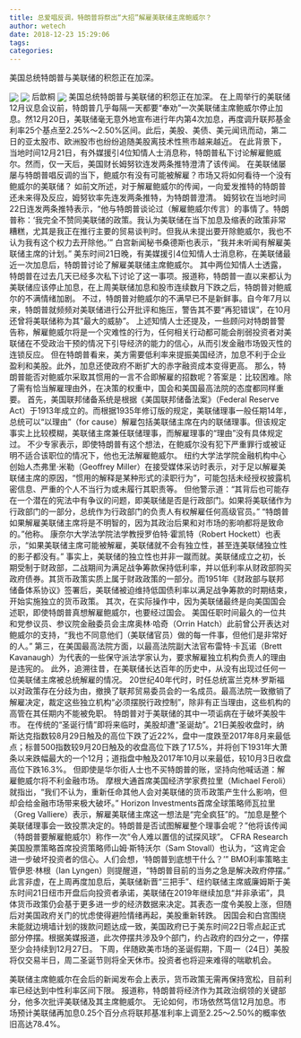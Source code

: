 ```yaml
---
title: 总爱唱反调，特朗普将祭出“大招”解雇美联储主席鲍威尔？
author: wetech
date: 2018-12-23 15:29:06
tags: 
categories: 
---
```

美国总统特朗普与美联储的积怨正在加深。
<!-- more -->
<img align="center" border="0" src="https://imgcdn.yicai.com/uppics/images/2018/12/fb36d0eb3115f7ab908b01709d6c3cfa.jpg" />
<img align="center" border="0" src="https://imgcdn.yicai.com/uppics/images/2018/12/0b56d5f3731553686e9b655eab4fb5eb.jpg" />
后歆桐
<img align="center" border="0" src="https://imgcdn.yicai.com/uppics/images/2018/12/065ebbaa4299b4ba1eb4fae840bed9f1.jpg" />
美国总统特朗普与美联储的积怨正在加深。
在上周举行的美联储12月议息会议前，特朗普几乎每隔一天都要“奉劝”一次美联储主席鲍威尔停止加息。然12月20日，美联储毫无意外地宣布进行年内第4次加息，再度调升联邦基金利率25个基点至2.25%～2.50%区间。此后，美股、美债、美元闻讯而动，第二日的亚太股市、欧洲股市也纷纷追随美股离技术性熊市越来越近。
在此背景下，当地时间12月21日，有外媒援引4位知情人士消息称，特朗普私下讨论解雇鲍威尔。然而，仅一天后，美国财长姆努钦连发两条推特澄清了该传闻。
在美联储屡屡与特朗普唱反调的当下，鲍威尔有没有可能被解雇？市场又将如何看待一个没有鲍威尔的美联储？
如前文所述，对于解雇鲍威尔的传闻，一向爱发推特的特朗普还未来得及反应，姆努钦率先连发两条推特，为特朗普澄清。
姆努钦在当地时间22日连发两条推特表示，“他与特朗普谈论过（解雇鲍威尔传言）的事情了。特朗普称：‘我完全不赞同美联储的政策。我认为美联储在当下加息及缩表的政策非常糟糕，尤其是我正在推行主要的贸易谈判时。但我从未提出要开除鲍威尔，我也不认为我有这个权力去开除他。’”
白宫新闻秘书桑德斯也表示，“我并未听闻有解雇美联储主席的计划。”
美东时间21日晚，有美媒援引4位知情人士消息称，在美联储最近一次加息后，特朗普讨论了解雇美联储主席鲍威尔。
其中两位知情人士透露，特朗普在过去几天已经多次私下讨论了这一事项。报道称，特朗普一直以来都认为美联储应该停止加息，在上周美联储加息和股市连续数月下跌之后，特朗普对鲍威尔的不满情绪加剧。
不过，特朗普对鲍威尔的不满早已不是新鲜事。自今年7月以来，特朗普就频频对美联储进行公开批评和施压，警告其不要“再犯错误”，在10月还曾将美联储称为其“最大的威胁”。
上述知情人士还提及，一些顾问对特朗普警告称，解雇鲍威尔将是一个灾难性的行为，任何相关行动都可能会削弱投资者对美联储在不受政治干预的情况下引导经济的能力的信心，从而引发金融市场毁灭性的连锁反应。
但在特朗普看来，美方需要低利率来提振美国经济，加息不利于企业盈利和美股。此外，加息还使政府不断扩大的赤字融资成本变得更高。
那么，特朗普能否对鲍威尔采取其惯用的一言不合即解雇的招数呢？答案是：比较困难。除了需有恰当解雇理由外，在决策的权重中，国会和美国最高法院的态度都同样重要。
首先，美国联邦储备系统是根据《美国联邦储备法案》（Federal Reserve Act）于1913年成立的。而根据1935年修订版的规定，美联储理事一般任期14年，总统可以“以理由”（for cause）解雇包括美联储主席在内的联储理事。但该规定事实上比较模糊，美联储主席兼任联储理事，而解雇理事的“理由”没有具体规定过。
不少专家表示，即使特朗普有这个想法，在鲍威尔没有犯下严重罪行或被证明不适合该职位的情况下，他也无法解雇鲍威尔。
纽约大学法学院金融机构中心创始人杰弗里·米勒（Geoffrey Miller）在接受媒体采访时表示，对于足以解雇美联储主席的原因，“惯用的解释是某种形式的渎职行为”，可能包括未经授权披露机密信息、严重的个人不当行为或未履行其职责等。
但他警示道：“其背后也可能存在一个潜在的宪法中有争议的问题，即美联储是否是行政部门。如果将美联储作为行政部门的一部分，总统作为行政部门的负责人有权解雇任何高级官员。”
“特朗普如果解雇美联储主席将是不明智的，因为其政治后果和对市场的影响都将是致命的。”他称。
康奈尔大学法学院法学教授罗伯特·霍凯特（Robert Hockett）也表示，“如果美联储主席可能被解雇，美联储就不会有独立性，甚至连美联储独立性的影子都没有。”
事实上，美联储的独立性也并非一蹴而就。美联储成立之初，长期受制于财政部，二战期间为满足战争筹款保持低利率，并以低利率从财政部购买政府债券。其货币政策实质上属于财政政策的一部分。而1951年《财政部与联邦储备体系协议》签署后，美联储被迫维持低国债利率以满足战争筹款的时期结束，开始实施独立的货币政策。
其次，在实际操作中，因为美联储最终是向美国国会述职，即使特朗普真想解雇鲍威尔，也要经过国会。
美国任职时间最久的一位共和党参议员、参议院金融委员会主席奥林·哈奇（Orrin Hatch）此前曾公开表达对鲍威尔的支持，“我也不同意他们（美联储官员）做的每一件事，但他们是非常好的人。”
第三，在美国最高法院方面，以最高法院副大法官布雷特·卡瓦诺（Brett Kavanaugh）为代表的一些保守派法学家认为，要求解雇独立机构负责人的理由是违宪的。
此外，追溯往昔，在美联储长达百年的历史中，从没有出现过任何一位美联储主席被总统解雇的情况。
20世纪40年代时，时任总统富兰克林·罗斯福以对政策存在分歧为由，撤换了联邦贸易委员会的一名成员。最高法院一致撤销了解雇决定，裁定这些独立机构“必须摆脱行政控制”，除非有正当理由，这些机构的高管在其任期内不能被免职。
特朗普对于美联储的其中一项诟病在于破坏美股牛市。
在传统的“圣诞行情”即将来临时，美股却遭“圣诞劫”。21日美股收盘时，纳斯达克指数较8月29日触及的高位下跌了近22%，盘中一度跌至2017年8月来最低点；标普500指数较9月20日触及的收盘高位下跌了17.5%，并将创下1931年大萧条以来跌幅最大的一个12月；道指盘中触及2017年10月以来最低，较10月3日收盘高位下跌16.3%。
但即使是华尔街人士也不买特朗普的账，坚持向他喊话道：解雇鲍威尔将不利金融市场。
摩根大通首席美国经济学家费拉里（Michael Feroli）就指出，“我们不认为，重新任命其他人会对美联储的货币政策产生什么影响，但却会给金融市场带来极大破坏。”
Horizon Investments首席全球策略师瓦拉里（Greg Valliere）表示，解雇美联储主席这一想法是“完全疯狂”的。“加息是整个美联储理事会一致投票决定的。特朗普是否试图解雇整个理事会呢？”他将该传闻（特朗普要解雇鲍威尔）称作一次“令人难以置信的试探风球”。
CFRA Research美国股票策略首席投资策略师山姆·斯特沃尔（Sam Stovall）也认为，“这肯定会进一步破坏投资者的信心。人们会想，‘特朗普到底想干什么？’”
BMO利率策略主管伊恩·林根（Ian Lyngen）则提醒道，“特朗普目前的当务之急是解决政府停摆。”
此言非虚，在上周再度加息后，美联储新晋“三把手”、纽约联储主席威廉姆斯于美东时间21日纽市开盘后向投资者承诺，美联储在2019年继续加息“并非承诺”，具体货币政策仍会基于更多进一步的经济数据来决定。其表态一度令美股上涨，但随后对美国政府关门的忧虑使得避险情绪再起，美股重新转跌。
因国会和白宫围绕未能就边境墙计划的拨款问题达成一致，美国政府已于美东时间22日零点起正式部分停摆。根据美媒报道，此次停摆共涉及9个部门，约占政府的四分之一，停摆至少会持续到12月27日。
下周，伴随欧美市场的圣诞假期，下周一（24日）美股将仅交易半日，周二圣诞节则将全天休市。投资者也将迎来难得的喘歇机会。
 
 
美联储主席鲍威尔在会后的新闻发布会上表示，货币政策无需再保持宽松，目前利率已经达到中性利率区间下限。
报道称，特朗普将经济作为其政治纲领的关键部分，他多次批评美联储及其主席鲍威尔。
无论如何，市场依然笃信12月加息。市场预计美联储再加息0.25个百分点将联邦基准利率上调至2.25～2.50%的概率依旧高达78.4%。
